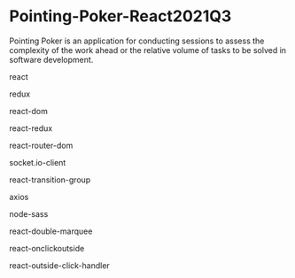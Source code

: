 # Pointing-Poker-React2021Q3
Pointing Poker is an application for conducting sessions to assess the complexity of the work ahead or the relative volume of tasks to be solved in software development.

react

redux

react-dom

react-redux

react-router-dom

socket.io-client

react-transition-group

axios

node-sass

react-double-marquee

react-onclickoutside

react-outside-click-handler
